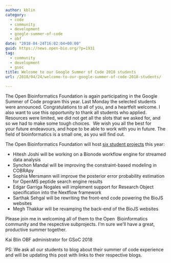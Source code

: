 ```yaml
---
author: kblin
category:
  - code
  - community
  - development
  - google-summer-of-code
  - obf
date: "2018-04-24T16:02:04+00:00"
guid: https://news.open-bio.org/?p=1931
tag:
  - community
  - development
  - gsoc
title: Welcome to our Google Summer of Code 2018 students
url: /2018/04/24/welcome-to-our-google-summer-of-code-2018-students/

---
```

The Open Bioinformatics Foundation is again participating in the Google Summer of Code program this year. Last Monday the selected students were announced. Congratulations to all of you, and a heartfelt welcome. I also want to use this opportunity to thank all students who applied. Resources were limited, we did not get all the slots that we asked for, and so we had to make some tough choices.  We wish you all the best for your future endeavours, and hope to be able to work with you in future. The field of bioinformatics is a small one, as you will find out.

The Open Bioinformatics Foundation will host [six student projects](https://summerofcode.withgoogle.com/organizations/5340733272227840/#projects) this year:

- Hitesh Joshi will be working on a Bionode workflow engine for streamed data analysis
- Synchon Mandal will be improving the constraint-based modeling in COBRApy
- Sophia Mersmann will improve the posterior error probability estimation for OpenMS peptide search engine results
- Edgar Garriga Nogales will implement support for Research Object specification into the Nextflow framework
- Sarthak Sehgal will be rewriting the front-end code powering the BioJS websites
- Megh Thakkar will be revamping the back-end of the BioJS websites

Please join me in welcoming all of them to the Open  Bioinformatics community and the respective subprojects. I'm sure we'll have a great, productive summer together.

Kai Blin
OBF administrator for GSoC 2018

PS: We ask all our students to blog about their summer of code experience and will be updating this post with links to their respective blogs.
